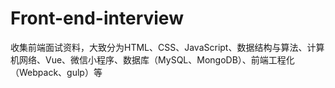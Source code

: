 # Front-end-interview
收集前端面试资料，大致分为HTML、CSS、JavaScript、数据结构与算法、计算机网络、Vue、微信小程序、数据库（MySQL、MongoDB）、前端工程化（Webpack、gulp）等



